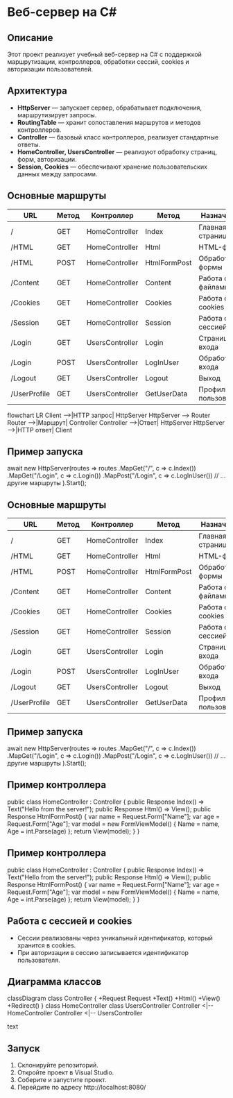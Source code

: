 # Веб-сервер на C#

## Описание

Этот проект реализует учебный веб-сервер на C# с поддержкой маршрутизации, контроллеров, обработки сессий, cookies и авторизации пользователей.

## Архитектура

- **HttpServer** — запускает сервер, обрабатывает подключения, маршрутизирует запросы.
- **RoutingTable** — хранит сопоставления маршрутов и методов контроллеров.
- **Controller** — базовый класс контроллеров, реализует стандартные ответы.
- **HomeController, UsersController** — реализуют обработку страниц, форм, авторизации.
- **Session, Cookies** — обеспечивают хранение пользовательских данных между запросами.

## Основные маршруты

| URL          | Метод | Контроллер      | Метод        | Назначение           |
| ------------ | ----- | --------------- | ------------ | -------------------- |
| /            | GET   | HomeController  | Index        | Главная страница     |
| /HTML        | GET   | HomeController  | Html         | HTML-форма           |
| /HTML        | POST  | HomeController  | HtmlFormPost | Обработка формы      |
| /Content     | GET   | HomeController  | Content      | Работа с файлами     |
| /Cookies     | GET   | HomeController  | Cookies      | Работа с cookies     |
| /Session     | GET   | HomeController  | Session      | Работа с сессией     |
| /Login       | GET   | UsersController | Login        | Страница входа       |
| /Login       | POST  | UsersController | LogInUser    | Обработка входа      |
| /Logout      | GET   | UsersController | Logout       | Выход                |
| /UserProfile | GET   | UsersController | GetUserData  | Профиль пользователя |

flowchart LR
Client -->|HTTP запрос| HttpServer
HttpServer --> Router
Router -->|Маршрут| Controller
Controller -->|Ответ| HttpServer
HttpServer -->|HTTP ответ| Client

## Пример запуска

await new HttpServer(routes => routes
.MapGet("/", c => c.Index())
.MapGet("/Login", c => c.Login())
.MapPost("/Login", c => c.LogInUser())
// ... другие маршруты
).Start();

## Основные маршруты

| URL          | Метод | Контроллер      | Метод        | Назначение           |
| ------------ | ----- | --------------- | ------------ | -------------------- |
| /            | GET   | HomeController  | Index        | Главная страница     |
| /HTML        | GET   | HomeController  | Html         | HTML-форма           |
| /HTML        | POST  | HomeController  | HtmlFormPost | Обработка формы      |
| /Content     | GET   | HomeController  | Content      | Работа с файлами     |
| /Cookies     | GET   | HomeController  | Cookies      | Работа с cookies     |
| /Session     | GET   | HomeController  | Session      | Работа с сессией     |
| /Login       | GET   | UsersController | Login        | Страница входа       |
| /Login       | POST  | UsersController | LogInUser    | Обработка входа      |
| /Logout      | GET   | UsersController | Logout       | Выход                |
| /UserProfile | GET   | UsersController | GetUserData  | Профиль пользователя |

## Пример запуска

await new HttpServer(routes => routes
.MapGet("/", c => c.Index())
.MapGet("/Login", c => c.Login())
.MapPost("/Login", c => c.LogInUser())
// ... другие маршруты
).Start();

## Пример контроллера

public class HomeController : Controller
{
public Response Index() => Text("Hello from the server!");
public Response Html() => View();
public Response HtmlFormPost()
{
var name = Request.Form["Name"];
var age = Request.Form["Age"];
var model = new FormViewModel() { Name = name, Age = int.Parse(age) };
return View(model);
}
}

## Пример контроллера

public class HomeController : Controller
{
public Response Index() => Text("Hello from the server!");
public Response Html() => View();
public Response HtmlFormPost()
{
var name = Request.Form["Name"];
var age = Request.Form["Age"];
var model = new FormViewModel() { Name = name, Age = int.Parse(age) };
return View(model);
}
}

## Работа с сессией и cookies

- Сессии реализованы через уникальный идентификатор, который хранится в cookies.
- При авторизации в сессию записывается идентификатор пользователя.

## Диаграмма классов

classDiagram
class Controller {
+Request Request
+Text()
+Html()
+View()
+Redirect()
}
class HomeController
class UsersController
Controller <|-- HomeController
Controller <|-- UsersController

text

## Запуск

1. Склонируйте репозиторий.
2. Откройте проект в Visual Studio.
3. Соберите и запустите проект.
4. Перейдите по адресу http://localhost:8080/
